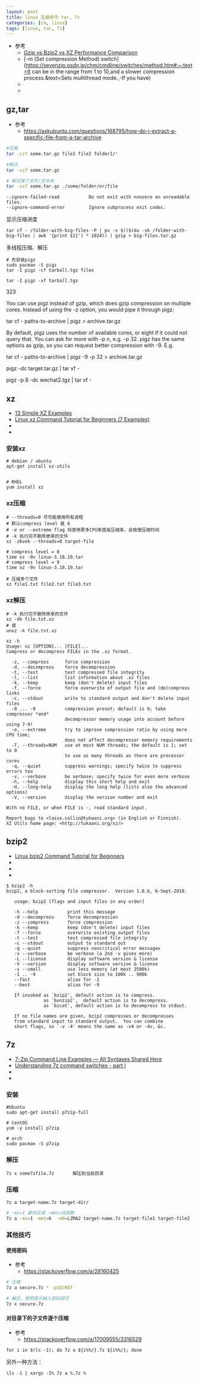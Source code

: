 ```yaml
---
layout: post
title: linux 压缩命令 tar, 7z
categories: [cm, linux]
tags: [linux, tar, 7z]
---
```


* 参考
  * [Gzip vs Bzip2 vs XZ Performance Comparison](https://www.rootusers.com/gzip-vs-bzip2-vs-xz-performance-comparison/)
  * [-m (Set compression Method) switch](https://sevenzip.osdn.jp/chm/cmdline/switches/method.htm#:~:text=It can be in the range from 1 to 10,and a slower compression process.&text=Sets multithread mode.,-If you have)
  * []()
  * []()


## gz,tar

* 参考
  * <https://askubuntu.com/questions/168795/how-do-i-extract-a-specific-file-from-a-tar-archive>

~~~sh
#压缩
tar -czf some.tar.gz file1 file2 folder1/*

#解压
tar -xzf some.tar.gz

# 解压某个文件/文件夹
tar -xzf some.tar.gz ./some/folder/or/file
~~~

~~~
--ignore-failed-read           Do not exit with nonzero on unreadable files.
--ignore-command-error         Ignore subprocess exit codes.
~~~

显示压缩进度

~~~
tar cf - /folder-with-big-files -P | pv -s $(($(du -sk /folder-with-big-files | awk '{print $1}') * 1024)) | gzip > big-files.tar.gz
~~~


多线程压缩、解压
~~~
# 先安装pigz
sudo pacman -S pigz
tar -I pigz -cf tarball.tgz files

tar -I pigz -xf tarball.tgz
~~~

323

You can use pigz instead of gzip, which does gzip compression on multiple cores. Instead of using the -z option, you would pipe it through pigz:

tar cf - paths-to-archive | pigz > archive.tar.gz

By default, pigz uses the number of available cores, or eight if it could not query that. You can ask for more with -p n, e.g. -p 32. pigz has the same options as gzip, so you can request better compression with -9. E.g.

tar cf - paths-to-archive | pigz -9 -p 32 > archive.tar.gz

pigz -dc target.tar.gz | tar xf -

pigz -p 8 -dc wechat2.tgz | tar xf -







## xz

* [13 Simple XZ Examples](https://www.rootusers.com/13-simple-xz-examples/)
* [Linux xz Command Tutorial for Beginners (7 Examples)](https://www.howtoforge.com/linux-xz-command/)
* []()
* []()


### 安装xz

~~~
# debian / ubuntu
apt-get install xz-utils


# RHEL
yum install xz
~~~


### xz压缩

~~~
# --threads=0 尽可能使用所有进程
# 默认compress level 是 6
# -e or --extreme flag 将使用更多CPU来提高压缩率，会拖慢压缩时间
# -k 执行完不删除原来的文件
xz -z6vek --threads=0 target-file

# compress level = 0
time xz -0v linux-3.18.19.tar
# compress level = 9
time xz -9v linux-3.18.19.tar

# 压缩多个文件
xz file1.txt file2.txt file3.txt
~~~


### xz解压

~~~
# -k 执行完不删除原来的文件
xz -dk file.txt.xz
# 或
unxz -k file.txt.xz
~~~


~~~
xz -h
Usage: xz [OPTION]... [FILE]...
Compress or decompress FILEs in the .xz format.

  -z, --compress      force compression
  -d, --decompress    force decompression
  -t, --test          test compressed file integrity
  -l, --list          list information about .xz files
  -k, --keep          keep (don't delete) input files
  -f, --force         force overwrite of output file and (de)compress links
  -c, --stdout        write to standard output and don't delete input files
  -0 ... -9           compression preset; default is 6; take compressor *and*
                      decompressor memory usage into account before using 7-9!
  -e, --extreme       try to improve compression ratio by using more CPU time;
                      does not affect decompressor memory requirements
  -T, --threads=NUM   use at most NUM threads; the default is 1; set to 0
                      to use as many threads as there are processor cores
  -q, --quiet         suppress warnings; specify twice to suppress errors too
  -v, --verbose       be verbose; specify twice for even more verbose
  -h, --help          display this short help and exit
  -H, --long-help     display the long help (lists also the advanced options)
  -V, --version       display the version number and exit

With no FILE, or when FILE is -, read standard input.

Report bugs to <lasse.collin@tukaani.org> (in English or Finnish).
XZ Utils home page: <http://tukaani.org/xz/>
~~~









## bzip2

* [Linux bzip2 Command Tutorial for Beginners](https://www.howtoforge.com/linux-bzip2-command/)
* []()
* []()
* []()

~~~
$ bzip2 -h
bzip2, a block-sorting file compressor.  Version 1.0.6, 6-Sept-2010.

   usage: bzip2 [flags and input files in any order]

   -h --help           print this message
   -d --decompress     force decompression
   -z --compress       force compression
   -k --keep           keep (don't delete) input files
   -f --force          overwrite existing output files
   -t --test           test compressed file integrity
   -c --stdout         output to standard out
   -q --quiet          suppress noncritical error messages
   -v --verbose        be verbose (a 2nd -v gives more)
   -L --license        display software version & license
   -V --version        display software version & license
   -s --small          use less memory (at most 2500k)
   -1 .. -9            set block size to 100k .. 900k
   --fast              alias for -1
   --best              alias for -9

   If invoked as `bzip2', default action is to compress.
              as `bunzip2',  default action is to decompress.
              as `bzcat', default action is to decompress to stdout.

   If no file names are given, bzip2 compresses or decompresses
   from standard input to standard output.  You can combine
   short flags, so `-v -4' means the same as -v4 or -4v, &c.
~~~








## 7z

* [7-Zip Command Line Examples — All Syntaxes Shared Here](https://7ziphelp.com/7zip-command-line)
* [Understanding 7z command switches - part I](https://www.howtoforge.com/tutorial/understanding-7z-command-switches/)
* []()
* []()


### 安装

```shell
#Ubuntu
sudo apt-get install p7zip-full

# CentOS
yum -y install p7zip

# arch
sudo pacman -S p7zip
```

### 解压

```shell
7z x some7zfile.7z       解压到当前目录
```

### 压缩

~~~sh
7z a target-name.7z target-dir/

# -mx=1 最快压缩 -mmt=线程数
7z a -mx=1 -mmt=6  -m0=LZMA2 target-name.7z target-file1 target-file2
~~~

### 其他技巧

#### 使用密码

* 参考
  * <https://stackoverflow.com/a/28160425>

~~~sh
# 压缩
7z a secure.7z * -pSECRET

# 解压，按照提示输入密码即可
7z x secure.7z
~~~

#### 对目录下的子文件逐个压缩

* 参考
  * <https://stackoverflow.com/a/17009555/3316529>

~~~ shell
for i in $(ls -1); do 7z a ${i%%/}.7z ${i%%/}; done
~~~

另外一种方法：

~~~ shell
\ls -1 | xargs -I% 7z a %.7z %
~~~






